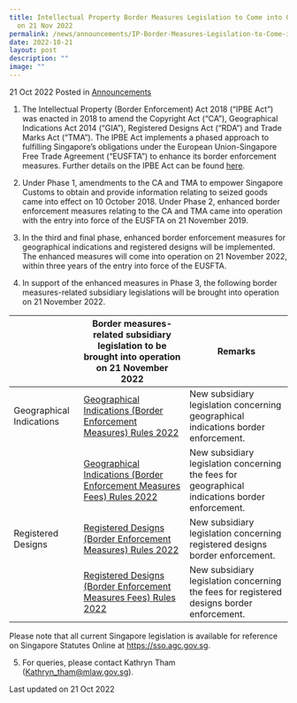 ```yaml
---
title: Intellectual Property Border Measures Legislation to Come into Operation
  on 21 Nov 2022
permalink: /news/announcements/IP-Border-Measures-Legislation-to-Come-into-Operation-on-21Nov2022/
date: 2022-10-21
layout: post
description: ""
image: ""
---
```

21 Oct 2022 Posted in [Announcements](/news/announcements)


1. The Intellectual Property (Border Enforcement) Act 2018 (“IPBE Act”) was enacted in 2018 to amend the Copyright Act (“CA”), Geographical Indications Act 2014 (“GIA”), Registered Designs Act (“RDA”) and Trade Marks Act (“TMA”).  The IPBE Act implements a phased approach to fulfilling Singapore’s obligations under the European Union-Singapore Free Trade Agreement (“EUSFTA”) to enhance its border enforcement measures.  Further details on the IPBE Act can be found [here](https://www.mlaw.gov.sg/news/press-releases/factsheet-on-intellectual-property--border-enforcement--bill).


2. Under Phase 1, amendments to the CA and TMA to empower Singapore Customs to obtain and provide information relating to seized goods came into effect on 10 October 2018.  Under Phase 2, enhanced border enforcement measures relating to the CA and TMA came into operation with the entry into force of the EUSFTA on 21 November 2019. 


3. In the third and final phase, enhanced border enforcement measures for geographical indications and registered designs will be implemented. The enhanced measures will come into operation on 21 November 2022, within three years of the entry into force of the EUSFTA.  


4. In support of the enhanced measures in Phase 3, the following border measures-related subsidiary legislations will be brought into operation on 21 November 2022. 

|  | **Border measures-related subsidiary legislation to be brought into operation on 21 November 2022** | **Remarks** |
| -------- | -------- | -------- |
| Geographical Indications     | [Geographical Indications (Border Enforcement Measures) Rules 2022](/files/IPBE_GI(BEM)_2022.pdf) | New subsidiary legislation concerning geographical indications border enforcement. |
|     | [Geographical Indications (Border Enforcement Measures Fees) Rules 2022](/files/IPBE_GI(BEM-FEES)_2022.pdf) | New subsidiary legislation concerning the fees for geographical indications border enforcement. |
| Registered Designs | [Registered Designs (Border Enforcement Measures) Rules 2022](/files/IPBE_RD(BEM)_2022.pdf) | New subsidiary legislation concerning registered designs border enforcement. |
|  | [Registered Designs (Border Enforcement Measures Fees) Rules 2022](/files/IPBE_RD(BEM-FEES)_2022.pdf) | New subsidiary legislation concerning the fees for registered designs border enforcement. |

Please note that all current Singapore legislation is available for reference on Singapore Statutes Online at https://sso.agc.gov.sg.


5. For queries, please contact Kathryn Tham (Kathryn_tham@mlaw.gov.sg).


<p class="right-side-updated">Last updated on 21 Oct 2022</p>